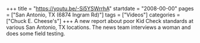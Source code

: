 +++
title = "https://youtu.be/-Si5YSWrrhA"
startdate = "2008-00-00"
pages = ["San Antonio, TX (6874 Ingram Rd)"]
tags = ["Videos"]
categories = ["Chuck E. Cheese's"]
+++
A new report about poor Kid Check standards at various San Antonio, TX locations. The news team interviews a woman and does some field testing. 
